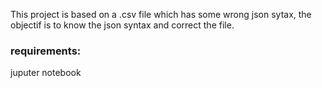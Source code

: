 This project is based on a .csv file which has some wrong json sytax, the objectif is to know the json syntax and correct the file.
### requirements:
juputer notebook
